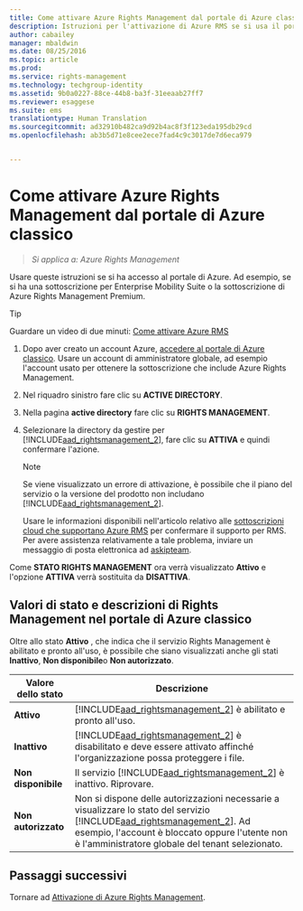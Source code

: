 ```yaml
---
title: Come attivare Azure Rights Management dal portale di Azure classico | Azure RMS
description: Istruzioni per l'attivazione di Azure RMS se si usa il portale di Azure. Ad esempio, se si ha una sottoscrizione per Enterprise Mobility Suite o la sottoscrizione di Azure Rights Management Premium.
author: cabailey
manager: mbaldwin
ms.date: 08/25/2016
ms.topic: article
ms.prod: 
ms.service: rights-management
ms.technology: techgroup-identity
ms.assetid: 9b0a0227-88ce-44b8-ba3f-31eeaab27ff7
ms.reviewer: esaggese
ms.suite: ems
translationtype: Human Translation
ms.sourcegitcommit: ad32910b482ca9d92b4ac8f3f123eda195db29cd
ms.openlocfilehash: ab3b5d71e8cee2ece7fad4c9c3017de7d6eca979


---
```


# Come attivare Azure Rights Management dal portale di Azure classico

>*Si applica a: Azure Rights Management*


Usare queste istruzioni se si ha accesso al portale di Azure. Ad esempio, se si ha una sottoscrizione per Enterprise Mobility Suite o la sottoscrizione di Azure Rights Management Premium.

> [!TIP]
> Guardare un video di due minuti: [Come attivare Azure RMS](https://channel9.msdn.com/series/pit-stop-enterprise-mobility-suite/activate-azure-rms)

1.  Dopo aver creato un account Azure, [accedere al portale di Azure classico](http://go.microsoft.com/fwlink/p/?LinkID=275081). Usare un account di amministratore globale, ad esempio l'account usato per ottenere la sottoscrizione che include Azure Rights Management.

2.  Nel riquadro sinistro fare clic su **ACTIVE DIRECTORY**.

3.  Nella pagina **active directory** fare clic su **RIGHTS MANAGEMENT**.

4.  Selezionare la directory da gestire per [!INCLUDE[aad_rightsmanagement_2](../includes/aad_rightsmanagement_2_md.md)], fare clic su **ATTIVA** e quindi confermare l'azione.

    > [!NOTE]
    >Se viene visualizzato un errore di attivazione, è possibile che il piano del servizio o la versione del prodotto non includano [!INCLUDE[aad_rightsmanagement_2](../includes/aad_rightsmanagement_2_md.md)].
    >
    >Usare le informazioni disponibili nell'articolo relativo alle [sottoscrizioni cloud che supportano Azure RMS](../get-started/requirements-subscriptions.md) per confermare il supporto per RMS. Per avere assistenza relativamente a tale problema, inviare un messaggio di posta elettronica ad [askipteam](mailto:askipteam?subject=I%20cannot%20activate%20RMS).


Come **STATO RIGHTS MANAGEMENT** ora verrà visualizzato **Attivo** e l'opzione **ATTIVA** verrà sostituita da **DISATTIVA**.

## Valori di stato e descrizioni di Rights Management nel portale di Azure classico
Oltre allo stato **Attivo** , che indica che il servizio Rights Management è abilitato e pronto all'uso, è possibile che siano visualizzati anche gli stati **Inattivo**, **Non disponibile**o **Non autorizzato**.

|Valore dello stato|Descrizione|
|----------------|---------------|
|**Attivo**|[!INCLUDE[aad_rightsmanagement_2](../includes/aad_rightsmanagement_2_md.md)] è abilitato e pronto all'uso.|
|**Inattivo**|[!INCLUDE[aad_rightsmanagement_2](../includes/aad_rightsmanagement_2_md.md)] è disabilitato e deve essere attivato affinché l'organizzazione possa proteggere i file.|
|**Non disponibile**|Il servizio [!INCLUDE[aad_rightsmanagement_2](../includes/aad_rightsmanagement_2_md.md)] è inattivo. Riprovare.|
|**Non autorizzato**|Non si dispone delle autorizzazioni necessarie a visualizzare lo stato del servizio [!INCLUDE[aad_rightsmanagement_2](../includes/aad_rightsmanagement_2_md.md)]. Ad esempio, l'account è bloccato oppure l'utente non è l'amministratore globale del tenant selezionato.|

## Passaggi successivi
Tornare ad [Attivazione di Azure Rights Management](activate-service.md).


<!--HONumber=Aug16_HO4-->


